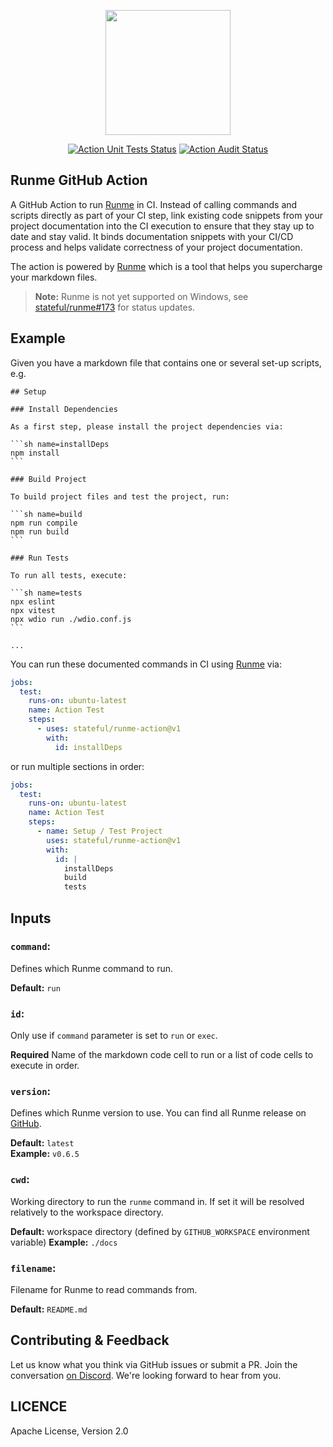 <p align="center">
  <img src="https://runme.dev/img/logo.svg" width="200px">
</p>

<p align="center">
  <a href="https://github.com/stateful/runme-action/actions/workflows/test.yml"><img alt="Action Unit Tests Status" src="https://github.com/stateful/runme-action/actions/workflows/test.yml/badge.svg"></a>
  <a href="https://github.com/stateful/runme-action/actions?query=workflow%3Aaudit"><img alt="Action Audit Status" src="https://github.com/stateful/runme-action/actions/workflows/audit.yml/badge.svg"></a>
</p>

## Runme GitHub Action

A GitHub Action to run [Runme](https://runme.dev) in CI. Instead of calling commands and scripts directly as part of your CI step, link existing code snippets from your project documentation into the CI execution to ensure that they stay up to date and stay valid. It binds documentation snippets with your CI/CD process and helps validate correctness of your project documentation.

The action is powered by [Runme](https://runme.dev) which is a tool that helps you supercharge your markdown files.

> __Note:__ Runme is not yet supported on Windows, see [stateful/runme#173](https://github.com/stateful/runme/issues/173) for status updates.

## Example

Given you have a markdown file that contains one or several set-up scripts, e.g.

    ## Setup

    ### Install Dependencies

    As a first step, please install the project dependencies via:

    ```sh name=installDeps
    npm install
    ```

    ### Build Project

    To build project files and test the project, run:

    ```sh name=build
    npm run compile
    npm run build
    ```

    ### Run Tests

    To run all tests, execute:

    ```sh name=tests
    npx eslint
    npx vitest
    npx wdio run ./wdio.conf.js
    ```

    ...

You can run these documented commands in CI using [Runme](https://runme.dev) via:

```yaml
jobs:
  test:
    runs-on: ubuntu-latest
    name: Action Test
    steps:
      - uses: stateful/runme-action@v1
        with:
          id: installDeps
```

or run multiple sections in order:

```yaml
jobs:
  test:
    runs-on: ubuntu-latest
    name: Action Test
    steps:
      - name: Setup / Test Project
        uses: stateful/runme-action@v1
        with:
          id: |
            installDeps
            build
            tests
```

## Inputs

### `command`:

Defines which Runme command to run.

**Default:** `run`

### `id`:

Only use if `command` parameter is set to `run` or `exec`.

**Required** Name of the markdown code cell to run or a list of code cells to execute in order.

### `version`:

Defines which Runme version to use. You can find all Runme release on [GitHub](https://github.com/stateful/runme/releases).

**Default:** `latest`<br />
**Example:** `v0.6.5`

### `cwd`:

Working directory to run the `runme` command in. If set it will be resolved relatively to the workspace directory.

**Default:** workspace directory (defined by `GITHUB_WORKSPACE` environment variable)
**Example:** `./docs`

### `filename`:

Filename for Runme to read commands from.

**Default:** `README.md`

## Contributing & Feedback

Let us know what you think via GitHub issues or submit a PR. Join the conversation [on Discord](https://discord.gg/MFtwcSvJsk). We're looking forward to hear from you.

## LICENCE

Apache License, Version 2.0
